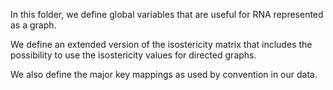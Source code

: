 In this folder, we define global variables that are useful for RNA represented as a graph.

We define an extended version of the isostericity matrix that includes the possibility to 
use the isostericity values for directed graphs.

We also define the major key mappings as used by convention in our data.